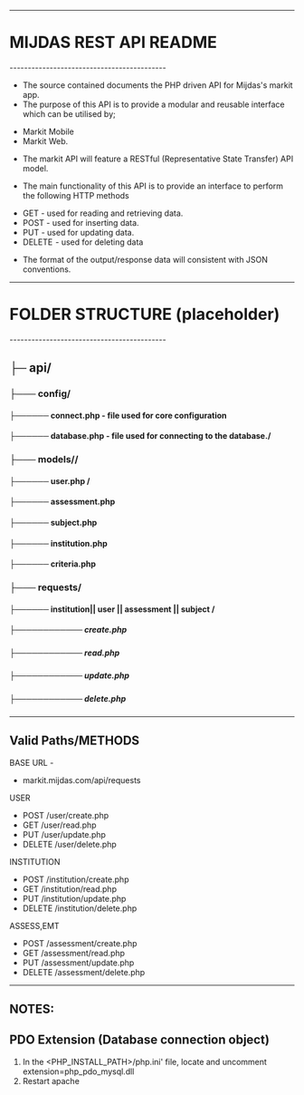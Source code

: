 
-------------------------------------------
<h1>MIJDAS REST API README</h1>
-------------------------------------------

* The source contained documents the PHP driven API for Mijdas's markit app. 
* The purpose of this API is to provide a modular and reusable interface which can be utilised by;
- Markit Mobile
- Markit Web.

* The markit API will feature a RESTful (Representative State Transfer) API model.

* The main functionality of this API is to provide an interface to perform the following HTTP methods
- GET 		- used for reading and retrieving data.
- POST 		- used for inserting data.
- PUT		- used for updating data.
- DELETE 	- used for deleting data

* The format of the output/response data will consistent with JSON conventions.

-------------------------------------------
<h1>FOLDER STRUCTURE (placeholder)</h1>
-------------------------------------------
<h2>├─ api/</h2>

<h3>├─── config/</h3>

<h4>├────── connect.php - file used for core configuration </h4>

<h4>├────── database.php - file used for connecting to the database./</h4>

<h3>├─── models//</h3>

<h4>├────── user.php /</h4>
<h4>├────── assessment.php </h4>
<h4>├────── subject.php </h4>
<h4>├────── institution.php  </h4>
<h4>├────── criteria.php </h4>

<h3>├─── requests/</h3>

<h4>├────── institution|| user || assessment || subject / </h4>

<h5>├──────────── create.php</h5>

<h5>├──────────── read.php </h5>

<h5>├──────────── update.php </h5>

<h5>├──────────── delete.php </h5>

-------------------------------------------
Valid Paths/METHODS
-------------------------------------------
BASE URL -
* markit.mijdas.com/api/requests

USER
* POST /user/create.php
* GET /user/read.php
* PUT /user/update.php
* DELETE /user/delete.php

INSTITUTION
* POST /institution/create.php
* GET /institution/read.php
* PUT /institution/update.php
* DELETE /institution/delete.php


ASSESS,EMT
* POST /assessment/create.php
* GET /assessment/read.php
* PUT /assessment/update.php
* DELETE /assessment/delete.php




-------------------------------------------
NOTES:
-------------------------------------------


PDO Extension (Database connection object)
-------------------------------------------
1) In the <PHP_INSTALL_PATH>/php.ini' file, locate and uncomment extension=php_pdo_mysql.dll
2) Restart apache







